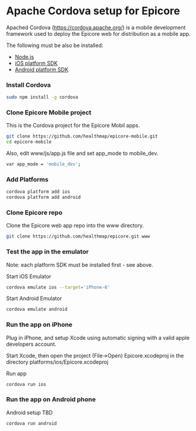 # Apache Cordova setup for Epicore

Apached Cordova (https://cordova.apache.org/) is a mobile development framework used to deploy the Epicore web for distribution as a mobile app.

The following must be also be installed:
- [Node.js](https://nodejs.org/)
- [iOS platform SDK](https://cordova.apache.org/docs/en/latest/guide/platforms/ios/index.html#requirements-and-support)
- [Android platform SDK](https://cordova.apache.org/docs/en/latest/guide/platforms/android/index.html#requirements-and-support)

### Install Cordova

```sh
sudo npm install -g cordova

```

### Clone Epicore Mobile project

This is the Cordova project for the Epicore Mobil apps.

```sh
git clone https://github.com/healthmap/epicore-mobile.git
cd epicore-mobile

```

Also, edit www/js/app.js file and set app_mode to mobile_dev.

```sh
var app_mode = 'mobile_dev';

```

### Add Platforms

```sh
cordova platform add ios
cordova platform add android
```

### Clone Epicore repo

Clone the Epicore web app repo into the www directory.

```sh
git clone https://github.com/healthmap/epicore.git www

```


### Test the app in the emulator

Note: each platform SDK must be installed first - see above.

Start iOS Emulator
```sh
cordova emulate ios --target='iPhone-6'

```

Start Android Emulator
```sh
cordova emulate android

```


### Run the app on iPhone

Plug in iPhone, and setup Xcode using automatic signing with a valid apple developers account.

Start Xcode, then open the project (File->Open) Epicore.xcodeproj in the directory platforms/ios/Epicore.xcodeproj

Run app
```sh
cordova run ios

```

### Run the app on Android phone

Android setup TBD

```sh
cordova run android

```

